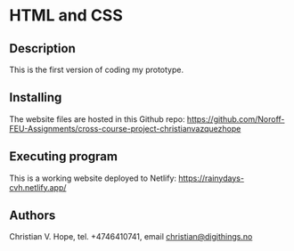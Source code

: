 # HTML and CSS

## Description

This is the first version of coding my prototype.

## Installing
The website files are hosted in this Github repo: https://github.com/Noroff-FEU-Assignments/cross-course-project-christianvazquezhope

## Executing program
This is a working website deployed to Netlify: https://rainydays-cvh.netlify.app/

## Authors
Christian V. Hope, tel. +4746410741, email christian@digithings.no